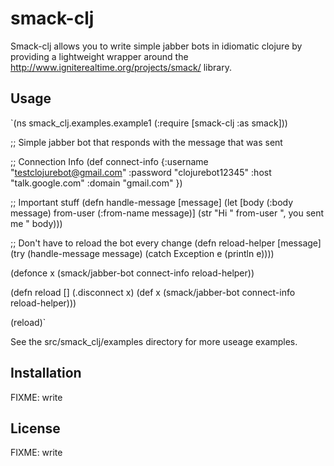 # smack-clj

Smack-clj allows you to write simple jabber bots in idiomatic clojure by providing a lightweight wrapper around the http://www.igniterealtime.org/projects/smack/ library.

## Usage


`(ns smack_clj.examples.example1
  (:require [smack-clj :as smack]))

;; Simple jabber bot that responds with the message that was sent

;; Connection Info
(def connect-info {:username "testclojurebot@gmail.com"
	 :password "clojurebot12345"
	 :host "talk.google.com"
	 :domain "gmail.com"
	 })


;; Important stuff
(defn handle-message [message]
  (let [body (:body message)
	from-user (:from-name message)]
    (str "Hi " from-user ", you sent me " body)))


;; Don't have to reload the bot every change
(defn reload-helper [message] 
  (try 
   (handle-message message)
   (catch Exception e (println e))))

(defonce x (smack/jabber-bot connect-info reload-helper))

(defn reload []
  (.disconnect x)
  (def x (smack/jabber-bot connect-info reload-helper)))

(reload)`


See the src/smack_clj/examples directory for more useage examples.

## Installation

FIXME: write

## License

FIXME: write
